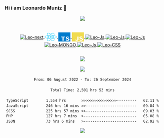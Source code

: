 ### Hi i am Leonardo Muniz 👋

<div align="center">
  <a href="https://github.com/leomunizq">
<!--   <img height="160em" src="https://github-readme-stats.vercel.app/api?username=leomunizq&show_icons=true&theme=radical&include_all_commits=true&count_private=true"/> -->
  <img height="160em" src="https://github-readme-stats.vercel.app/api/top-langs/?username=leomunizq&layout=compact&langs_count=7&theme=radical"/>
</div>
  <br>
  <div style="display: inline_block" align="center"><br>
    <img align="center" alt="Leo-next" height="30" width="40" src="https://cdn.jsdelivr.net/gh/devicons/devicon/icons/nextjs/nextjs-original.svg" />
    <img align="center" alt="Leo-React" height="30" width="40" src="https://raw.githubusercontent.com/devicons/devicon/master/icons/react/react-original.svg">
     <img align="center" alt="Leo-Ts" height="30" width="40" src="https://raw.githubusercontent.com/devicons/devicon/master/icons/typescript/typescript-plain.svg">
  <img align="center" alt="Leo-Js" height="30" width="40" src="https://raw.githubusercontent.com/devicons/devicon/master/icons/javascript/javascript-plain.svg">
    
  <img align="center" alt="Leo-Js" height="30" width="40"  src="https://cdn.jsdelivr.net/gh/devicons/devicon@latest/icons/go/go-original.svg" />

 
  
<img align="center" alt="Leo-Js" height="30" width="40" src="https://cdn.jsdelivr.net/gh/devicons/devicon@latest/icons/tailwindcss/tailwindcss-original.svg" />

<img align="center" alt="Leo-Js" height="30" width="40" src="https://cdn.jsdelivr.net/gh/devicons/devicon@latest/icons/postgresql/postgresql-plain.svg" />
      <img align="center" alt="Leo-MONGO" height="30" width="40" src="https://cdn.jsdelivr.net/gh/devicons/devicon/icons/mongodb/mongodb-original.svg">
      <img align="center" alt="Leo-Js" height="30" width="40" src="https://cdn.jsdelivr.net/gh/devicons/devicon@latest/icons/docker/docker-plain.svg" />

 <img align="center" alt="Leo-CSS" height="30" width="40" src="https://cdn.jsdelivr.net/gh/devicons/devicon/icons/figma/figma-original.svg">
 
  
  ##
 <div sttyle="display:flex"> 
   <a href="https://www.linkedin.com/in/leomunizq" target="_blank"><img src="https://img.shields.io/badge/-LinkedIn-%230077B5?style=for-the-badge&logo=linkedin&logoColor=white" target="_blank"></a> 
   
 <a href="https://dev.to/leomunizq" target="_blank"><img src="https://img.shields.io/badge/dev.to-0A0A0A?style=for-the-badge&logo=dev.to&logoColor=white" target="_blank"></a> 


  
 <!--START_SECTION:waka-->

```txt
From: 06 August 2022 - To: 26 September 2024

Total Time: 2,501 hrs 53 mins

TypeScript        1,554 hrs       >>>>>>>>>>>>>>>>---------   62.11 %
JavaScript        246 hrs 16 mins >>-----------------------   09.84 %
SCSS              225 hrs 57 mins >>-----------------------   09.03 %
PHP               127 hrs 7 mins  >------------------------   05.08 %
JSON              73 hrs 6 mins   >------------------------   02.92 %
```

<!--END_SECTION:waka-->


 
</div>


![](https://komarev.com/ghpvc/?username=leomunizq&label=Views)
